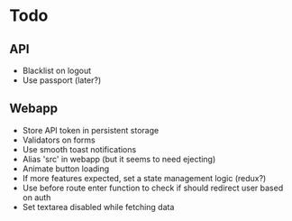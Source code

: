 # Todo

## API

- Blacklist on logout
- Use passport (later?)

## Webapp

- Store API token in persistent storage
- Validators on forms
- Use smooth toast notifications
- Alias 'src' in webapp (but it seems to need ejecting)
- Animate button loading
- If more features expected, set a state management logic (redux?)
- Use before route enter function to check if should redirect user based on auth
- Set textarea disabled while fetching data

